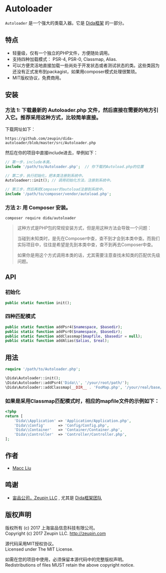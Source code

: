 # Autoloader

`Autoloader` 是一个强大的类载入器。它是 [Dida框架](https://github.com/zeupin/dida) 的一部分。

## 特点

* 轻量级，仅有一个独立的PHP文件，方便随处调用。
* 支持四种加载模式： PSR-4, PSR-0, Classmap, Alias.
* 可以方便灵活地直接加载一些尚处于开发状态或者测试状态的类。这些类因为还没有正式发布到packagist，如果用composer模式处理很繁琐。
* MIT版权协议，免费商用。

## 安装

### 方法 1: 下载最新的 Autoloader.php 文件，然后直接在需要的地方引入它。推荐采用这种方式，比较简单直接。

下载网址如下：

```
https://github.com/zeupin/dida-autoloader/blob/master/src/Autoloader.php
```

然后在你的项目中直接include进去，举例如下：

```php
// 第一步，include本类。
include '/path/to/Autoloader.php';  // 你下载的Autoload.php的位置

// 第二步，执行初始化，把本类注册到系统中。
Autoloadeer::init(); // 调用初始化方法，注册到系统中。

// 第三步，然后再把Composer的autoload注册到系统中。
include '/path/to/composer/vendor/autoload.php';
```

### 方法 2: 用 Composer 安装。

```
composer require dida/autoloader
```

> 这种方式是PHP包的常规安装方式，但是用这种方法会导致一个问题：
>
> 当碰到未知类时，是先在Composer中查，查不到才会到本类中查。而我们实际项目中，往往是希望是先到本类中查，查不到再去Composer中查。
>
> 如果你是用这个方式调用本类的话，尤其需要注意查找未知类的匹配优先级问题。


## API

### 初始化

```php
public static function init();
```

### 四种匹配模式

```php
public static function addPsr4($namespace, $basedir);
public static function addPsr0($namespace, $basedir);
public static function addClassmap($mapfile, $basedir = null);
public static function addAlias($alias, $real);
```

## 用法

```php
require '/path/to/Autoloader.php';

\Dida\Autoloader::init();
\Dida\Autoloader::addPsr4('Dida\\', '/your/root/path/');
\Dida\Autoloader::addClassmap(__DIR__ . 'FooMap.php', '/your/real/base/path');
```

### 如果是采用Classmap匹配模式时，相应的mapfile文件的示例如下：

```php
<?php
return [
    'Dida\\Application' => 'Application/Application.php',
    'Dida\\Config'      => 'Config/Config.php',
    'Dida\\Container'   => 'Container/Container.php',
    'Dida\\Controller'  => 'Controller/Controller.php',
];
```

## 作者

* [Macc Liu](https://github.com/maccliu)

## 鸣谢

* [宙品公司，Zeupin LLC](http://zeupin.com) , 尤其是 [Dida框架团队](http://dida.zeupin.com)

## 版权声明

版权所有 (c) 2017 上海宙品信息科技有限公司。<br>Copyright (c) 2017 Zeupin LLC. <http://zeupin.com>

源代码采用MIT授权协议。<br>Licensed under The MIT License.

如需在您的项目中使用，必须保留本源代码中的完整版权声明。<br>Redistributions of files MUST retain the above copyright notice.
